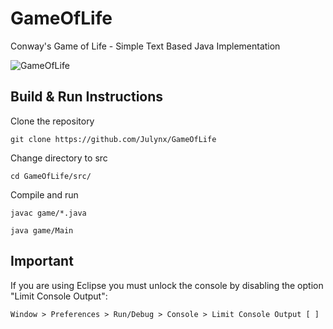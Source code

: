 # GameOfLife

Conway's Game of Life - Simple Text Based Java Implementation

![GameOfLife](https://user-images.githubusercontent.com/64993676/123103242-17598f80-d436-11eb-843d-54c74e9534f8.png)

## Build & Run Instructions

Clone the repository
```
git clone https://github.com/Julynx/GameOfLife
```
Change directory to src
```
cd GameOfLife/src/
```
Compile and run
```
javac game/*.java
 
java game/Main
```

## Important 

If you are using Eclipse you must unlock the console by disabling the
option "Limit Console Output":
    
    Window > Preferences > Run/Debug > Console > Limit Console Output [ ]
